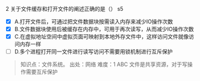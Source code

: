 2
关于文件缓存和打开文件的阐述正确的是（） s5
- [x] A.打开文件后，可通过把文件数据块按需读入内存来减少IO操作次数
- [x] B.文件数据块使用后被缓存在内存中，可用于再次读写，从而减少IO操作次数
- [x] C.在虚拟地址空间中虚拟页面可映射到本地外存文件中，这样访问文件就像访问内存一样
- [ ] D.多个进程打开同一文件进行读写访问不需要用锁机制进行互斥保护

> 知识点：文件系统。
> 出处：网络
> 难度：1
> ABC 文件是共享资源，对于写操作需要互斥保护
